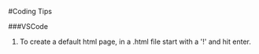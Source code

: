 #Coding Tips

###VSCode
1. To create a default html page, in a .html file start with a '!' and hit enter.